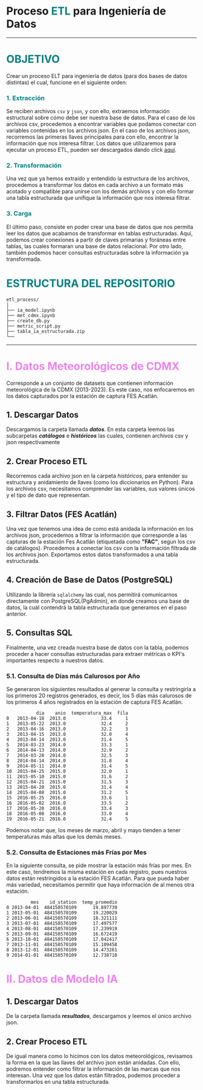 # Proceso <font color='Teal'>ETL</font> para Ingeniería de Datos 
------------------------------------------------------------------------------------------------------------------------------------------------------------------
# <font color='teal'>OBJETIVO</font>

Crear un proceso ELT para ingeniería de datos (para dos bases de datos distintas) el cual, funcione en el siguiente orden:

### <font color='teal'>1. Extracción</font>
Se reciben archivos ```csv``` y ```json```, y con ello, extraemos información estructural sobre cómo debe ser nuestra base de datos.  Para el caso de los archivos csv, procedemos a encontrar variables que podamos conectar con variables contenidas en los archivos json. En el caso de los archivos json, recorremos las primeras llaves principales para con ello, encontrar la información que nos interesa filtrar. Los datos que utilizaremos para ejecutar un proceso ETL, pueden ser descargados dando click [aquí](https://drive.google.com/drive/folders/1UZHYYyrtbxuuJZatS_aQukX0bhAjP1iB). 

### <font color='teal'>2. Transformación</font>
Una vez que ya hemos extraído y entendido la estructura de los archivos, procedemos a transformar los datos en cada archivo a un formato más acotado y compatible para unirse con los demás archivos y con ello formar una tabla estructurada que unifique la información que nos interesa filtrar. 
### <font color='teal'>3. Carga</font>
El último paso, consiste en poder crear una base de datos que nos permita leer los datos que acabamos de transformar en tablas estructuradas. Aquí, podemos crear conexiones a partir de claves primarias y foráneas entre tablas, las cuales formaran una base de datos relacional. Por otro lado, también podemos hacer consultas estructuradas sobre la información ya transformada.  

# <font color='teal'>ESTRUCTURA DEL REPOSITORIO</font>

```
etl_process/
│
├── ia_model.ipynb
├── met_cdmx.ipynb
├── create_db.py
├── metric_script.py
├── tabla_ia_estructurada.zip
└── 
```
------------------------------------------------------------------------------------------------------------------------------------------------------------

# <font color='violet'>I. Datos Meteorológicos de CDMX</font>

Corresponde a un conjunto de datasets que contienen información meteorológica de la CDMX (2013-2023). Es este caso, nos enfocaremos en los datos capturados por la estación de captura FES Acatlán.
## 1. Descargar Datos

Descargamos la carpeta llamada ***datos***. En esta carpeta leemos las subcarpetas  ***catálogos*** e ***históricos*** las cuales, contienen archivos csv y json respectivamente
## 2. Crear Proceso ETL

Recorremos cada archivo json en la carpeta *históricos*, para entender su estructura y anidamiento de llaves (como los diccionarios en Python).  Para los archivos csv, necesitamos comprender las variables, sus valores únicos y el tipo de dato que representan. 
## 3. Filtrar Datos (FES Acatlán)

Una vez que tenemos una idea de como está anidada la información en los archivos json, procedemos a filtrar la información que corresponde a las capturas de la estación Fes Acatlán (etiquetada como **"FAC"**, segun los csv de catálogos). Procedemos a conectar los csv con la información filtrada de los archivos json. Exportamos estos datos transformados a una tabla estructurada. 
## 4. Creación de Base de Datos (PostgreSQL)

Utilizando la librería ```sqlalchemy``` las cual, nos permitirá comunicarnos directamente con PostgreSQL(PgAdmin), en donde creamos una base de datos, la cuál contendrá la tabla estructurada que generamos en el paso anterior. 
## 5. Consultas SQL

Finalmente, una vez creada nuestra base de datos con la tabla, podemos proceder a hacer consultas estructuradas para extraer métricas o KPI's importantes respecto a nuestros datos.
### 5.1. Consulta de Días más Calurosos por Año

Se generaron los siguientes resultados al generar la consulta y restringirla a los primeros 20 registros generados, es decir, los 5 días más calurosos de los primeros 4 años registrados en la estación de captura FES Acatlán. 

```
           dia    anio  temperatura_max  fila
0   2013-04-18  2013.0             33.4     1
1   2013-05-22  2013.0             32.4     2
2   2013-04-16  2013.0             32.2     3
3   2013-04-15  2013.0             32.0     4
4   2013-04-14  2013.0             31.4     5
5   2014-03-23  2014.0             33.3     1
6   2014-04-13  2014.0             32.9     2
7   2014-03-28  2014.0             32.5     3
8   2014-04-14  2014.0             31.8     4
9   2014-05-11  2014.0             31.4     5
10  2015-04-25  2015.0             32.0     1
11  2015-05-10  2015.0             31.6     2
12  2015-04-21  2015.0             31.5     3
13  2015-04-20  2015.0             31.4     4
14  2015-04-08  2015.0             31.2     5
15  2016-05-25  2016.0             33.6     1
16  2016-05-02  2016.0             33.5     2
17  2016-05-20  2016.0             33.4     3
18  2016-05-08  2016.0             33.0     4
19  2016-05-21  2016.0             32.4     5
```

Podemos notar que, los meses de marzo, abril y mayo tienden a tener temperaturas más altas que los demás meses. 
### 5.2. Consulta de Estaciones más Frías por Mes

En la siguiente consulta, se pide mostrar la estación más frías por mes. En este caso, tendremos la misma estación en cada registro, pues nuestros datos están restringidos a la estación FES Acatlán. Para que pueda haber más variedad, necesitamos permitir que haya información de al menos otra estación. 

```
         mes    id_station  temp_promedio
0 2013-04-01  484150570109      19.897739
1 2013-05-01  484150570109      19.220029
2 2013-06-01  484150570109      18.321111
3 2013-07-01  484150570109      17.497577
4 2013-08-01  484150570109      17.239919
5 2013-09-01  484150570109      16.672419
6 2013-10-01  484150570109      17.042417
7 2013-11-01  484150570109      15.109458
8 2013-12-01  484150570109      14.473261
9 2014-01-01  484150570109      12.738710
```
# <font color='violet'>II. Datos de Modelo IA</font>

## 1. Descargar Datos

De la carpeta llamada ***resultados***, descargamos y leemos el único archivo json. 
## 2. Crear Proceso ETL

De igual manera como lo hicimos con los datos meteorológicos, revisamos la forma en la que las llaves del archivo json están anidadas. Con ello, podremos entender como filtrar la información de las marcas que nos interesan. Una vez que los datos están filtrados, podemos proceder a transformarlos en una tabla estructurada. 

